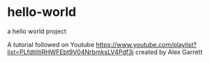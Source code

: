 hello-world
===========

a hello world project

A tutorial followed on Youtube https://www.youtube.com/playlist?list=PLfdtiltiRHWFEbt9V04NrbmksLV4Pdf3j
created by Alex Garrett
